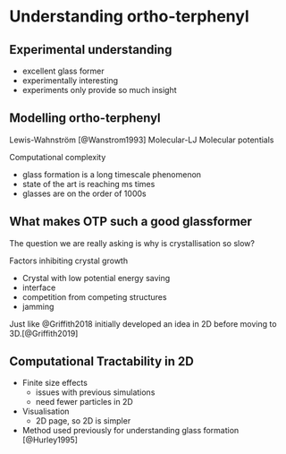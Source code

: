 # Understanding ortho-terphenyl

## Experimental understanding

- excellent glass former
- experimentally interesting
- experiments only provide so much insight

## Modelling ortho-terphenyl

Lewis-Wahnström [@Wanstrom1993]
Molecular-LJ
Molecular potentials

Computational complexity

- glass formation is a long timescale phenomenon
- state of the art is reaching ms times
- glasses are on the order of 1000s

## What makes OTP such a good glassformer

The question we are really asking is why is crystallisation so slow?

Factors inhibiting crystal growth

- Crystal with low potential energy saving
- interface
- competition from competing structures
- jamming

Just like @Griffith2018 initially developed an idea in 2D
before moving to 3D.[@Griffith2019]

## Computational Tractability in 2D

- Finite size effects
    - issues with previous simulations
    - need fewer particles in 2D
- Visualisation
    - 2D page, so 2D is simpler
- Method used previously for understanding glass formation [@Hurley1995]
